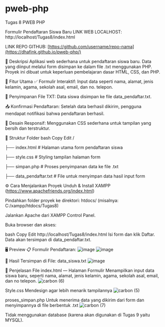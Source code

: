 # pweb-php
Tugas 8 PWEB PHP


Formulir Pendaftaran Siswa Baru
LINK WEB LOCALHOST: http://localhost/Tugas8/index.html

LINK REPO GITHUB: [https://github.com/username/repo-nama](https://dhafink.github.io/pweb-php/)

📄 Deskripsi
Aplikasi web sederhana untuk pendaftaran siswa baru. Data yang diinput melalui form disimpan ke dalam file .txt menggunakan PHP. Proyek ini dibuat untuk keperluan pembelajaran dasar HTML, CSS, dan PHP.

🚀 Fitur Utama
✅ Formulir Interaktif: Input data seperti nama, alamat, jenis kelamin, agama, sekolah asal, email, dan no. telepon.

💾 Penyimpanan File TXT: Data siswa disimpan ke file data_pendaftar.txt.

📤 Konfirmasi Pendaftaran: Setelah data berhasil dikirim, pengguna mendapat notifikasi bahwa pendaftaran berhasil.

🎨 Desain Responsif: Menggunakan CSS sederhana untuk tampilan yang bersih dan terstruktur.

📁 Struktur Folder
bash
Copy
Edit
/

├── index.html          # Halaman utama form pendaftaran siswa

├── style.css           # Styling tampilan halaman form

├── simpan.php          # Proses penyimpanan data ke file .txt

├── data_pendaftar.txt  # File untuk menyimpan data hasil input form



⚙️ Cara Menjalankan Proyek
Unduh & Install XAMPP (https://www.apachefriends.org/index.html)

Pindahkan folder proyek ke direktori: htdocs/ (misalnya: C:/xampp/htdocs/Tugas8)

Jalankan Apache dari XAMPP Control Panel.

Buka browser dan akses:

bash
Copy
Edit
http://localhost/Tugas8/index.html
Isi form dan klik Daftar. Data akan tersimpan di data_pendaftar.txt.

🖥️ Preview
📋 Formulir Pendaftaran:
![image](https://github.com/user-attachments/assets/08de23e9-8b91-40f2-b89f-7bf6d9cb6460)
![image](https://github.com/user-attachments/assets/6ef6555d-1a1a-44de-85cd-95080ea3ceee)



📁 Hasil Tersimpan di File: data_siswa.txt
![image](https://github.com/user-attachments/assets/e1263e1c-1639-4d55-8bce-9c470d1cc8c4)



🧩 Penjelasan File
index.html — Halaman Formulir
Menampilkan input data siswa baru, seperti nama, alamat, jenis kelamin, agama, sekolah asal, email, dan no telepon.
![carbon (6)](https://github.com/user-attachments/assets/527ba7c9-a3fd-4423-a109-2ceb75687e0b)



Style.css
Mendesign agar lebih menarik tampilannya
![carbon (5)](https://github.com/user-attachments/assets/bc6ca09e-6903-4baa-9dc7-06cf43df04fc)

proses_simpan.php
Untuk menerima data yang dikirim dari form dan menyimpannya di file berbentuk .txt
![carbon (7)](https://github.com/user-attachments/assets/441332ad-f733-429b-88d0-64a79426220a)



Tidak menggunakan database (karena akan digunakan di Tugas 9 yaitu MYSQL).
